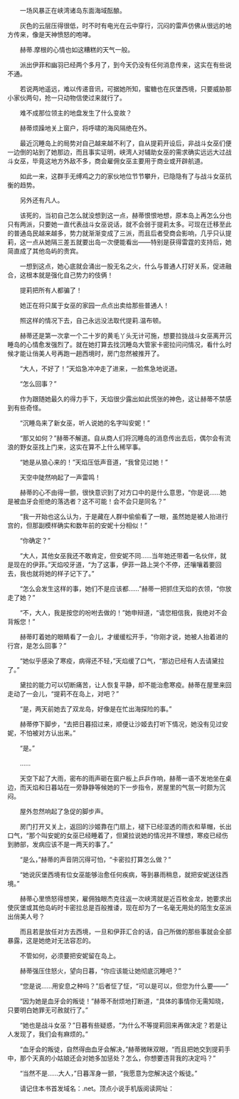 　　一场风暴正在峡湾诸岛东面海域酝酿。

　　灰色的云层压得很低，时不时有电光在云中穿行，沉闷的雷声仿佛从很远的地方传来，像是天神愤怒的咆哮。

　　赫蒂.摩根的心情也如这糟糕的天气一般。

　　派出伊菲和幽羽已经两个多月了，到今天仍没有任何消息传来，这实在有些说不通。

　　若说两地遥远，难以传递音讯，可据她所知，蜜糖也在灰堡西境，只要威胁那小家伙两句，抢一只动物信使过来就行了。

　　难不成那位领主的地盘发生了什么变故？

　　赫蒂烦躁地关上窗户，将呼啸的海风隔绝在外。

　　最近沉睡岛上的局势对自己越来越不利了，自从提莉开设后，非战斗女巫们便一边倒的站到了她那边，而且事实证明，峡湾人对辅助女巫的需求确实远远大过战斗女巫，毕竟这地方外敌不多，商会雇佣女巫主要用于商业或开辟航道。

　　如此一来，这群手无缚鸡之力的家伙地位节节攀升，已隐隐有了与战斗女巫抗衡的趋势。

　　另外还有凡人。

　　该死的，当初自己怎么就没想到这一点，赫蒂恨恨地想，原本岛上再怎么分也只有两派，只要她一直代表战斗女巫说话，就不会弱于提莉太多。可现在迁移至此的普通岛民越来越多，势力就渐渐变成了三派，而且后者受商会影响，几乎只认提莉，这一点从她隔三差五就要出岛一次便能看出——特别是获得雷霆的支持后，她简直成了其他岛屿的贵宾。

　　一想到这点，她心底就会涌出一股无名之火，什么与普通人打好关系，促进融合，这根本就是强化自己势力的伎俩！

　　提莉把所有人都骗了！

　　她正在将只属于女巫的家园一点点出卖给那些普通人！

　　照这样的情况下去，自己永远没法取代提莉.温布顿。

　　赫蒂还是第一次拿一个二十岁的黄毛丫头无计可施，想要拉拢战斗女巫离开沉睡岛的心情愈发强烈了。就在她打算去找沉睡岛大管家卡密拉问问情况，看什么时候才能让俏美人号再跑一趟西境时，房门忽然被推开了。

　　“大人，不好了！”天焰急冲冲走了进来，一脸焦急地说道。

　　“怎么回事？”

　　作为跟随她最久的得力手下，天焰很少露出如此慌张的神色，这让赫蒂不禁感到有些奇怪。

　　“沉睡岛来了新女巫，听人说她的名字叫安妮！”

　　“那又如何？”赫蒂不解道。自从商人们将沉睡岛的消息传出去后，偶尔会有流浪的野女巫找上门来，这实在算不上什么稀罕事。

　　“她是从狼心来的！”天焰压低声音道，“我曾见过她！”

　　天空中陡然响起了一声雷鸣！

　　赫蒂的心不由得一颤，很快意识到了对方口中的是什么意思，“你是说……她是被血牙会拒绝的落选者？这不可能！会不会只是同名？”

　　“我一开始也这么认为，于是藏在人群中偷偷看了一眼，虽然她是被人抬进行宫的，但那副模样确实和数年前的安妮十分相似！”

　　“你确定？”

　　“大人，其他女巫我还不敢肯定，但安妮不同……当年她还带着一名伙伴，就是现在的伊菲。”天焰咬牙道，“为了这事，伊菲一路上哭个不停，还嚷嚷着要回去，我也就将她的样子记下了。”

　　“怎么会发生这样的事，她们不是应该都……”赫蒂一把抓住天焰的衣领，“你放走了她？”

　　“不，大人，我是按您的吩咐去做的！”她申辩道，“请您相信我，我绝对不会背叛您！”

　　赫蒂盯着她的眼睛看了一会儿，才缓缓松开手，“你刚才说，她被人抬着进的行宫，是怎么回事？”

　　“她似乎感染了寒疫，病得还不轻，”天焰缓了口气，“那边已经有人去请黛拉了。”

　　黛拉的能力可以切断痛苦，让人恢复平静，却不能治愈寒疫。赫蒂在屋里来回走动了一会儿，“提莉不在岛上，对吧？”

　　“是，两天前她去了双龙岛，好像是在忙出海探险的事。”

　　赫蒂停下脚步，“去把日暮招过来，顺便让沙姬去打听下情况，她没有见过安妮，不怕被对方认出来。”

　　“是。”

　　……

　　天空下起了大雨，密布的雨声砸在窗户板上乒乒作响，赫蒂一语不发地坐在桌边，而天焰和日暮站在一旁静静等候她的下一步指令，房屋里的气氛一时颇为沉闷。

　　屋外忽然响起了急促的脚步声。

　　房门打开又关上，返回的沙姬靠在门扇上，褪下已经湿透的雨衣和草帽，长出口气，“那个叫安妮的女巫已经睡着了，但黛拉说她的情况并不理想，寒疫已经伤到肺部，发病应该不是一两天的事了。”

　　“是么，”赫蒂的声音阴沉得可怕，“卡密拉打算怎么做？”

　　“她说灰堡西境有位女巫能够治愈任何疾病，等到暴雨稍息，就把安妮送往西境。”

　　赫蒂心里愤怒得想笑，雇佣独眼杰克往返一次峡湾就是近百枚金龙，她要求出使灰堡或其他岛屿时卡密拉总是百般推诿，现在却为了一名毫无用处的陌生女巫派出俏美人号？

　　而且若是放任对方去西境，一旦和伊菲汇合的话，自己所做的那些事就会全部暴露，这是她绝对无法容忍的。

　　不管如何，必须要把安妮留在岛上。

　　赫蒂强压住怒火，望向日暮，“你应该能让她彻底沉睡吧？”

　　“您是说……用安息之种吗？”后者怔了怔，“可以是可以，但您为什么要——”

　　“因为她是血牙会的叛徒！”赫蒂不耐烦地打断道，“具体的事情你无需知晓，只要明白她罪无可赦就行了。”

　　“她也是战斗女巫？”日暮有些疑惑，“为什么不等提莉回来再做决定？若是让人发现了，我们会有麻烦的。”

　　“血牙会的叛徒，自然得由血牙会解决，”赫蒂微眯双眼，“而且把她交到提莉手中，那个天真的小姑娘还会对她多加惩处？怎么，你想要违背我的决定吗？”

　　“当然不是……大人，”日暮浑身一颤，“我愿意为您解决这个叛徒。”

　　请记住本书首发域名：.net。顶点小说手机版阅读网址：

